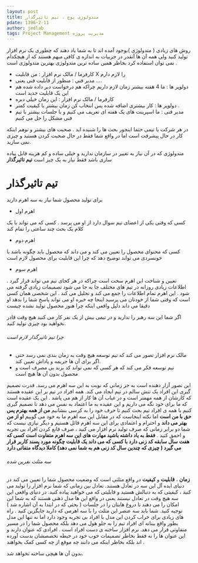 ```yaml
---
layout: post
title: متدولوژی پوچ ، تیم تاثیرگذار
pdate: 1396-2-11
author: jedlab
tags: Project Management مدیریت پروژه
---
```


روش های زیادی ( متدولوژی )‌بوجود آمده اند تا به شما یاد دهند که چطوری یک نرم افزار تولید کنید ولی همه آن ها آنقدر در جزییات به اندازه ی کافی مبهم هستند که از هیچکدام نمی توان استفاده کرد بخاطر همین ساده ترین متدولوژی بهترین متدولوژی است . 

* کارفرما / مالک نرم افزار : من  قابلیت X را لازم دارم 
* مدیر فنی : منظور از قابلیت فنی یعنی .... 
* دولوپر ها : ما 4 هفته بیشتر زمان لازم داریم چراکه هم درخواست دیر داده شده هم این یک قابلیت جدید است
* کارفرما / مالک نرم افزار : این زمان خیلی دیره
* دولوپر ها : کار بیشتری اضافه شده پس انتخاب کن زمان بیشتر یا کیفیت کمتر .
* مدیر فنی : ما اسپرینت های یک هفته ای تعریف می کنیم و با جلسات بیشتر با تیم فنی مشکل را حل می کنیم 

در هر شرکت یا تیمی حتما اینجور بحث ها را شنیده اید . صحبت های بیشتر و _توهم_ اینکه کار در حال پیشرفت است اما در واقع شما فقط در حال صحبت کردن 
هستید و  چیزی نمی سازید. 

متدولوژی که در آن نیاز به تغییر در سازمان ندارید و خیلی ساده و کم هزینه قابل پیاده سازی باشد فقط نیاز به یک چیز است **تیم تاثیرگذار**

# تیم تاثیرگذار

برای تولید محصول شما نیاز به سه اهرم دارید 

* اهرم اول

کسی که وقتی یکی از اعضای تیم سوال دارد از او می پرسد . کسی که می تواند با یک کلام یک بحث چند ساعتی را تمام کند

* اهرم دوم 

کسی که محتوای محصول را تعیین می کند و می داند که محصول باید چگونه باشد با خونسردی می تواند توضیح دهد که چرا این قابلیت برای محصول لازم است

* اهرم سوم 

تعیین و شناخت این اهرم سخت است چراکه در هر کجای تیم می تواند  قرار گیرد . اطلاعات زیادی روزانه در تیم های مختلف جا به جا می شود تصمیمات زیادی گرفته می شود . این اهرم تمام اطلاعات را جمع می کند و تحلیل می کند . این شخصی همان کسی است که وقتی شما از خودتان می پرسید اینجا چه خبره او می تواند پاسخ شما را بدهد او دقیقا می داند دلیل واقعی اینکه چرا هنوز محصول تولید نشده چیست 

اگر شما این سه رهبر را ندارید و در تیمی بیش از یک نفر کار می کنید هیچ وقت قادر نخواهید بود چیزی تولید کنید.

###### چرا تیم تاثیرگذار لازم است

* مالک نرم افزار تصور می کند که تیم توسعه هیچ وقت به زمان بندی نمی رسد حتی اگر برای آن ها جریمه و پاداش تعیین کند.
* تیم توسعه فکر می کند که هر کسی که نمی تواند کد بزند بی مصرف است و محصول بدون آن ها هیچ است

این تصور آزار دهنده است به جز زمانی که نوبت به این سه اهرم می رسد. قدرت تصمیم گیری این افراد یک تنش سالم در تیم ایجاد می کند. همه افراد در تیم بر این عقیده هستند که کارشان از همه مهمتر است و در غیاب آن ها کار از هم می پاشد . این یک عقیده است که ما برای خود نگه می داریم و این عقیده به ما اعتماد به نفس می دهد تا تصمیم گیری کنیم با همه ی افراد تیم بحث کنیم تا حرف خود را به کرسی بنشانیم  **من از همه بهترم پس حق با من است** اما نکته اینجاست که در مقابل این سه اهرم ما به خود می گوییم **او از من بهتر می داند** و احترام و اعتمادی برای این سه اهرم قائل هستیم و دیگر نیازی نیست که شما دو برابر زمانی که صرف تولید نرم افزار می کنید ، صرف قانع کردن افراد بی تجربه و احمق کنید . **فقط به یاد داشته باشید مهارت های این سه اهرم متفاوت است کسی که هفت سال سابقه کد زنی دارد با کسی که می داند یک قابلیت چگونه مورد پسند کاربر قرار می گیرد ( چیزی که چندین سال کد زنی هم به شما نمی دهد‌) کاملا دیدگاه متفاتی دارد**

###### سه مثلث نفرین شده 

**زمان** ، **قابلیت** و **کیفیت** در واقع مثلثی است که وضعیت محصول شما را تعیین می کند در دنیای ایده آل این سه در تعادل هستند. تعادل بین زمانی که شما نرم افزار را تولید می کنید ، کیفیتی که به دنبالش هستید و قابلیتی که می خواهید پیاده کنید. در دنیای واقعی این سه هیچ وقت در تعادل نیستند یعنی در واقع این ها مدل ذهنی هستند که به شما این امکان را می دهند تا دروغ هایتان را در جلسات ( بحثی که در ابتدا به آن اشاره شد ) توجیه کنید. شما باید سه عنصر این مثلث را با سه اهرمی که دارید جایگزین کنید . راه های زیادی برای خراب کردن این مدل با افراد بی تجربه وجود دارد اما نه تنها این مدل بطور واقع بینانه ای افراد تیم را به جلو هول می دهد بلکه محصول شما را در مسیر متفاوتی قرار می دهد. نرم افزار ساخته ی دست افراد است . افرادی که عنوان دارند و این عنوان ها را نه فقط بخاطر تصمیمات خوب خود در حیطه تخصصشان بدست آورده اند بلکه بخاطر اینکه می دانند چه موقع از چه کسی کمک بخواهند . 

بدون آن ها هیچی ساخته نخواهد شد.



